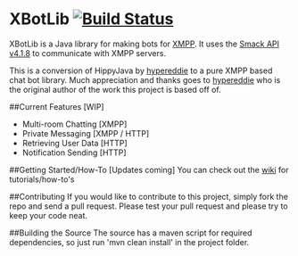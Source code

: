 XBotLib [![Build Status](https://drone.io/github.com/justintime4tea/XBotLib/status.png)](https://drone.io/github.com/justintime4tea/XBotLib/latest)
=============================================================================================================================================

XBotLib is a Java library for making bots for [XMPP][1]. It uses the [Smack API v4.1.8][2] to communicate with XMPP servers.

This is a conversion of HippyJava by [hypereddie][4] to a pure XMPP based chat bot library. 
Much appreciation and thanks goes to [hypereddie][4] who is the original author of the work this project is based off of.

##Current Features [WIP]
* Multi-room Chatting [XMPP]
* Private Messaging [XMPP / HTTP]
* Retrieving User Data [HTTP]
* Notification Sending [HTTP]

##Getting Started/How-To [Updates coming]
You can check out the [wiki][3] for tutorials/how-to's

##Contributing
If you would like to contribute to this project, simply fork the repo and send a pull request.
Please test your pull request and please try to keep your code neat.

##Building the Source
The source has a maven script for required dependencies, so just run 'mvn clean install' in the project folder.

[1]: https://xmpp.org/
[2]: https://www.igniterealtime.org/projects/smack/index.jsp
[3]: https://github.com/JustinTime4Tea/XBotLib/wiki
[4]: https://github.com/hypereddie/HippyJava

